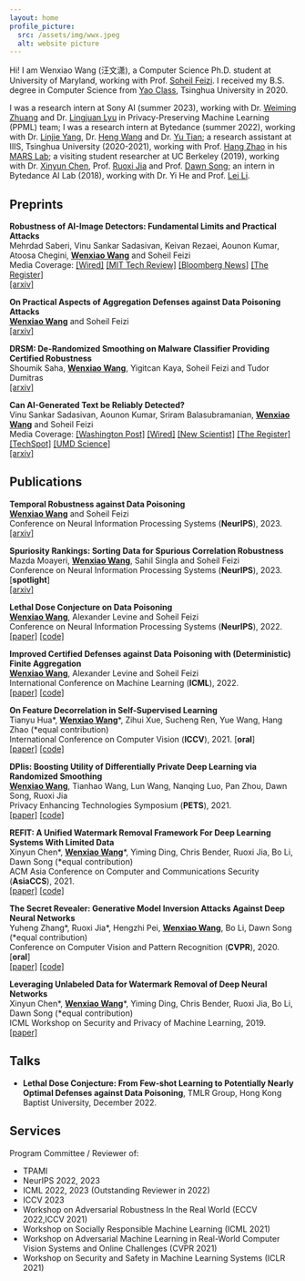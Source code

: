 ```yaml
---
layout: home
profile_picture:
  src: /assets/img/wwx.jpeg
  alt: website picture
---
```



Hi! I am Wenxiao Wang (汪文潇), a Computer Science Ph.D. student at University of Maryland, working with Prof. [Soheil Feizi](https://www.cs.umd.edu/~sfeizi/). I received my B.S. degree in Computer Science from [Yao Class](https://iiis.tsinghua.edu.cn/en/yaoclass/), Tsinghua University in 2020.

I was a research intern at Sony AI (summer 2023), working with Dr. [Weiming Zhuang](https://weiming.me) and Dr. [Lingjuan Lyu](https://sites.google.com/view/lingjuan-lyu/home?pli=1) in Privacy-Preserving Machine Learning (PPML) team; I was a research intern at Bytedance (summer 2022), working with Dr. [Linjie Yang](https://sites.google.com/site/linjieyang89/), Dr. [Heng Wang](https://hengcv.github.io) and Dr. [Yu Tian](https://scholar.google.com/citations?user=DxPjkDoAAAAJ); a research assistant at IIIS, Tsinghua University (2020-2021), working with Prof. [Hang Zhao](https://hangzhaomit.github.io) in his [MARS Lab](http://group.iiis.tsinghua.edu.cn/~marslab/#/); a visiting student researcher at UC Berkeley (2019), working with Dr. [Xinyun Chen](https://jungyhuk.github.io), Prof. [Ruoxi Jia](https://ruoxijia.info) and Prof. [Dawn Song](https://people.eecs.berkeley.edu/~dawnsong/); an intern in Bytedance AI Lab (2018), working with Dr. Yi He and Prof. [Lei Li](https://sites.cs.ucsb.edu/~lilei/).

## Preprints
**Robustness of AI-Image Detectors: Fundamental Limits and Practical Attacks**  
Mehrdad Saberi, Vinu Sankar Sadasivan, Keivan Rezaei, Aounon Kumar, Atoosa Chegini, **<u>Wenxiao Wang</u>** and Soheil Feizi  
Media Coverage: 
[[Wired]](https://www.wired.com/story/artificial-intelligence-watermarking-issues/)
[[MIT Tech Review]](https://www.technologyreview.com/2023/11/06/1082996/the-inside-scoop-on-watermarking-and-content-authentication/)
[[Bloomberg News]](https://www.bloomberg.com/news/newsletters/2023-11-06/biden-ai-executive-order-shows-urgency-of-deepfakes)
[[The Register]](https://www.theregister.com/2023/10/02/watermarking_security_checks/)  
[[arxiv]](https://arxiv.org/abs/2310.00076)

**On Practical Aspects of Aggregation Defenses against Data Poisoning Attacks**  
**<u>Wenxiao Wang</u>** and Soheil Feizi  
[[arxiv]](https://arxiv.org/abs/2306.16415)

**DRSM: De-Randomized Smoothing on Malware Classifier Providing Certified Robustness**  
Shoumik Saha, **<u>Wenxiao Wang</u>**, Yigitcan Kaya, Soheil Feizi and Tudor Dumitras  
[[arxiv]](https://arxiv.org/abs/2303.13372)

**Can AI-Generated Text be Reliably Detected?**  
Vinu Sankar Sadasivan, Aounon Kumar, Sriram Balasubramanian, **<u>Wenxiao Wang</u>** and Soheil Feizi  
Media Coverage: 
[[Washington Post]](https://www.washingtonpost.com/technology/2023/06/02/turnitin-ai-cheating-detector-accuracy/)
[[Wired]](https://www.wired.com/story/ai-detection-chat-gpt-college-students/)
[[New Scientist]](https://www.newscientist.com/article/2366824-reliably-detecting-ai-generated-text-is-mathematically-impossible/)
[[The Register]](https://www.theregister.com/2023/03/21/detecting_ai_generated_text/?utm_source=twitter&utm_medium=twitter&utm_campaign=auto&utm_content=article)
[[TechSpot]](https://www.techspot.com/news/98031-reliable-detection-ai-generated-text-impossible-new-study.html)
[[UMD Science]](https://cmns.umd.edu/news-events/news/ai-generated-content-actually-detectable)  
[[arxiv]](https://arxiv.org/abs/2303.11156)


## Publications

**Temporal Robustness against Data Poisoning**  
**<u>Wenxiao Wang</u>** and Soheil Feizi  
Conference on Neural Information Processing Systems (**NeurIPS**), 2023.  
[[arxiv]](https://arxiv.org/abs/2302.03684)

**Spuriosity Rankings: Sorting Data for Spurious Correlation Robustness**  
Mazda Moayeri, **<u>Wenxiao Wang</u>**, Sahil Singla and Soheil Feizi  
Conference on Neural Information Processing Systems (**NeurIPS**), 2023. [**spotlight**]  
[[arxiv]](https://arxiv.org/abs/2212.02648)

**Lethal Dose Conjecture on Data Poisoning**  
**<u>Wenxiao Wang</u>**, Alexander Levine and Soheil Feizi  
Conference on Neural Information Processing Systems (**NeurIPS**), 2022.  
[[paper]](https://arxiv.org/abs/2208.03309) [[code]](https://github.com/wangwenxiao/FiniteAggregation)

**Improved Certified Defenses against Data Poisoning with (Deterministic) Finite Aggregation**  
**<u>Wenxiao Wang</u>**, Alexander Levine and Soheil Feizi  
International Conference on Machine Learning (**ICML**), 2022.  
[[paper]](https://proceedings.mlr.press/v162/wang22m.html) [[code]](https://github.com/wangwenxiao/FiniteAggregation)  

**On Feature Decorrelation in Self-Supervised Learning**  
Tianyu Hua\*, **<u>Wenxiao Wang</u>**\*, Zihui Xue, Sucheng Ren, Yue Wang, Hang Zhao (\*equal contribution)  
International Conference on Computer Vision (**ICCV**), 2021. [**oral**]  
[[paper]](https://openaccess.thecvf.com/content/ICCV2021/html/Hua_On_Feature_Decorrelation_in_Self-Supervised_Learning_ICCV_2021_paper.html) [[code]](https://github.com/PatrickHua/FeatureDecorrelationSSL)  

**DPlis: Boosting Utility of Differentially Private Deep Learning via Randomized Smoothing**  
**<u>Wenxiao Wang</u>**, Tianhao Wang, Lun Wang, Nanqing Luo, Pan Zhou, Dawn Song, Ruoxi Jia  
Privacy Enhancing Technologies Symposium (**PETS**), 2021.  
[[paper]](https://www.petsymposium.org/2021/files/papers/issue4/popets-2021-0065.pdf) [[code]](https://github.com/wangwenxiao/DPlis)

**REFIT: A Unified Watermark Removal Framework For Deep Learning Systems With Limited Data**  
Xinyun Chen\*, **<u>Wenxiao Wang</u>**\*, Yiming Ding, Chris Bender, Ruoxi Jia, Bo Li, Dawn Song (\*equal contribution)  
ACM Asia Conference on Computer and Communications Security (**AsiaCCS**), 2021.  
[[paper]](https://dl.acm.org/doi/abs/10.1145/3433210.3453079) [[code]](https://github.com/sunblaze-ucb/REFIT)

**The Secret Revealer: Generative Model Inversion Attacks Against Deep Neural Networks**  
Yuheng Zhang\*, Ruoxi Jia\*, Hengzhi Pei, **<u>Wenxiao Wang</u>**, Bo Li, Dawn Song (\*equal contribution)  
Conference on Computer Vision and Pattern Recognition (**CVPR**), 2020. [**oral**]  
[[paper]](https://openaccess.thecvf.com/content_CVPR_2020/html/Zhang_The_Secret_Revealer_Generative_Model-Inversion_Attacks_Against_Deep_Neural_Networks_CVPR_2020_paper.html) [[code]](https://github.com/AI-secure/GMI-Attack)

**Leveraging Unlabeled Data for Watermark Removal of Deep Neural Networks**  
Xinyun Chen\*, **<u>Wenxiao Wang</u>**\*, Yiming Ding, Chris Bender, Ruoxi Jia, Bo Li, Dawn Song (\*equal contribution)  
ICML Workshop on Security and Privacy of Machine Learning, 2019.  
[[paper]](https://wangwenxiao.github.io/files/watermark_removal_icml19_workshop.pdf)

## Talks
- **Lethal Dose Conjecture: From Few-shot Learning to Potentially Nearly Optimal Defenses
against Data Poisoning**, TMLR Group, Hong Kong Baptist University, December 2022.

## Services
Program Committee / Reviewer of:
- TPAMI
- NeurIPS 2022, 2023
- ICML 2022, 2023 (Outstanding Reviewer in 2022)
- ICCV 2023
- Workshop on Adversarial Robustness In the Real World (ECCV 2022,ICCV 2021)
- Workshop on Socially Responsible Machine Learning (ICML 2021)
- Workshop on Adversarial Machine Learning in Real-World Computer Vision Systems and Online Challenges (CVPR 2021)
- Workshop on Security and Safety in Machine Learning Systems (ICLR 2021)
